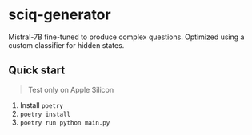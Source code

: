 # sciq-generator

Mistral-7B fine-tuned to produce complex questions. Optimized using a custom classifier for hidden states.

## Quick start

> Test only on Apple Silicon

1. Install `poetry`
2. `poetry install`
3. `poetry run python main.py`